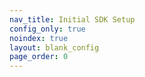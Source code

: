 ```yaml
---
nav_title: Initial SDK Setup
config_only: true
noindex: true
layout: blank_config
page_order: 0
---
```

